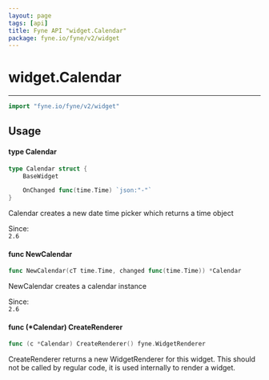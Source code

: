 ```yaml
---
layout: page
tags: [api]
title: Fyne API "widget.Calendar"
package: fyne.io/fyne/v2/widget
---
```


# widget.Calendar
---
```go
import "fyne.io/fyne/v2/widget"
```

## Usage

#### type Calendar

```go
type Calendar struct {
	BaseWidget

	OnChanged func(time.Time) `json:"-"`
}
```

Calendar creates a new date time picker which returns a time object


<div class="since">Since: <code>
2.6</code></div>

#### func  NewCalendar

```go
func NewCalendar(cT time.Time, changed func(time.Time)) *Calendar
```
NewCalendar creates a calendar instance


<div class="since">Since: <code>
2.6</code></div>

#### func (*Calendar) CreateRenderer

```go
func (c *Calendar) CreateRenderer() fyne.WidgetRenderer
```
CreateRenderer returns a new WidgetRenderer for this widget. This should not be called by regular code, it is used internally to render a widget.
